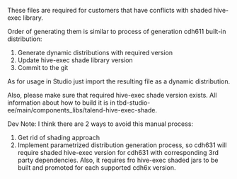 These files are required for customers that have conflicts with shaded hive-exec library. 

Order of generating them is similar to process of generation cdh611 built-in distribution: 
1) Generate dynamic distributions with required version
2) Update hive-exec shade library version
3) Commit to the git

As for usage in Studio just import the resulting file as a dynamic distribution.

Also, please make sure that required hive-exec shade version exists. 
All information about how to build it is in tbd-studio-ee/main/components_libs/talend-hive-exec-shade.

Dev Note: 
I think there are 2 ways to avoid this manual process: 
1) Get rid of shading approach
2) Implement parametrized distribution generation process, so cdh631 will require shaded hive-exec version for cdh631 with corresponding 3rd party dependencies. Also, it requires fro hive-exec shaded jars to be built and promoted for each supported cdh6x version.

